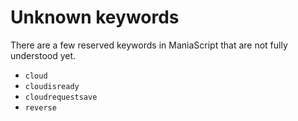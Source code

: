 # Unknown keywords
There are a few reserved keywords in ManiaScript that are not fully understood yet.
- `cloud`
- `cloudisready`
- `cloudrequestsave`
- `reverse`
